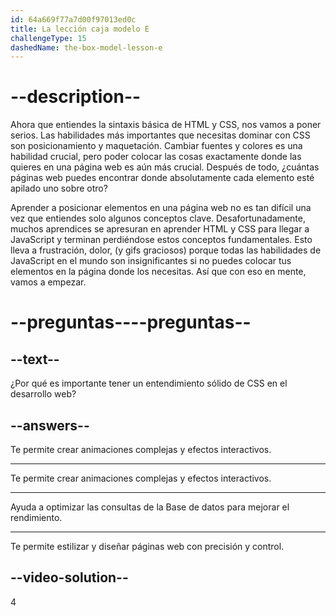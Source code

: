 ```yaml
---
id: 64a669f77a7d00f97013ed0c
title: La lección caja modelo E
challengeType: 15
dashedName: the-box-model-lesson-e
--- 
```

# --description--

Ahora que entiendes la sintaxis básica de HTML y CSS, nos vamos a poner serios. Las habilidades más importantes que necesitas dominar con CSS son posicionamiento y maquetación. Cambiar fuentes y colores es una habilidad crucial, pero poder colocar las cosas exactamente donde las quieres en una página web es aún más crucial. Después de todo, ¿cuántas páginas web puedes encontrar donde absolutamente cada elemento esté apilado uno sobre otro?

Aprender a posicionar elementos en una página web no es tan difícil una vez que entiendes solo algunos conceptos clave. Desafortunadamente, muchos aprendices se apresuran en aprender HTML y CSS para llegar a JavaScript y terminan perdiéndose estos conceptos fundamentales. Esto lleva a frustración, dolor, (y gifs graciosos) porque todas las habilidades de JavaScript en el mundo son insignificantes si no puedes colocar tus elementos en la página donde los necesitas. Así que con eso en mente, vamos a empezar.

# --preguntas----preguntas--

## --text--

¿Por qué es importante tener un entendimiento sólido de CSS en el desarrollo web?

## --answers--

Te permite crear animaciones complejas y efectos interactivos.

---

Te permite crear animaciones complejas y efectos interactivos.

---

Ayuda a optimizar las consultas de la Base de datos para mejorar el rendimiento.

---

Te permite estilizar y diseñar páginas web con precisión y control.


## --video-solution--

4

